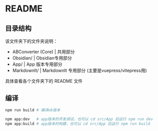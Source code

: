 # README

## 目录结构

该文件夹下的文件夹说明：

- ABConverter (Core) | 共用部分
- Obsidian/          | Obsidian专用部分
- App/               | App 版本专用部分
- MarkdownIt/        | MarkdownIt 专用部分 (主要是vuepress/vitepress用)

具体查看各个文件夹下的 README 文件

## 编译

```bash
npm run build # 编译ob版本

npm app:dev   # app版本的开发调试，也可以 cd src/App 后运行 npm run dev
npm app:build # app版本的构建，也可以 cd src/App 后运行 npm run build
```
